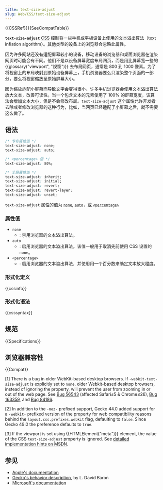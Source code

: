 ```yaml
---
title: text-size-adjust
slug: Web/CSS/text-size-adjust
---
```


{{CSSRef}}{{SeeCompatTable}}

**`text-size-adjust`** [CSS](/zh-CN/docs/Web/API/CSS) 控制将一些手机或平板设备上使用的文本溢出算法（text inflation algorithm）。其他类型的设备上的浏览器会忽略此属性。

因为许多网站还没有适配屏幕较小的设备，移动设备的浏览器和桌面浏览器在渲染网页时可能会有不同。他们不是以设备屏幕宽度布局网页，而是用比屏幕宽一些的 {{glossary("viewport", "视窗")}} 去布局网页，通常是 800 到 1000 像素。为了将视窗上的布局映射到原始设备屏幕上，手机浏览器要么只渲染整个页面的一部分，要么将视窗缩放至原始屏幕大小。

因为缩放适配小屏幕而导致文字会变得很小，许多手机浏览器会使用文本溢出算法放大文本，改善可读性。当一个包含文本的元素使用了 100% 的屏幕宽度，该算法会增加文本大小，但是不会修改布局。`text-size-adjust` 这个属性允许开发者去除或者修改浏览器的这种行为，比如，当网页已经适配了小屏幕之后，就不需要这么做了。

## 语法

```css
/* 专有属性值 */
text-size-adjust: none;
text-size-adjust: auto;

/* <percentage> 值 */
text-size-adjust: 80%;

/* 全局属性值 */
text-size-adjust: inherit;
text-size-adjust: initial;
text-size-adjust: revert;
text-size-adjust: revert-layer;
text-size-adjust: unset;
```

`text-size-adjust` 属性的值为 [`none`](#none), [`auto`](#auto)，或 [`<percentage>`](#percentage)

### 属性值

- `none`
  - : 禁用浏览器的文本溢出算法。
- `auto`
  - : 启用浏览器的文本溢出算法。该值一般用于取消先前使用 CSS 设置的 `none`。
- `<percentage>`
  - : 启用浏览器的文本溢出算法，并使用用一个百分数来确定文本放大程度。

### 形式化定义

{{cssinfo}}

### 形式化语法

{{csssyntax}}

## 规范

{{Specifications}}

## 浏览器兼容性

{{Compat}}

\[1] There is a bug in older WebKit-based desktop browsers. If `-webkit-text-size-adjust` is explicitly set to `none`, older Webkit-based desktop browsers, instead of ignoring the property, will prevent the user from zooming in or out of the web page. See [Bug 56543](https://bugs.webkit.org/show_bug.cgi?id=56543) (affected Safari≤5 & Chrome≤26), [Bug 163359](https://code.google.com/p/chromium/issues/detail?id=163359), and [Bug 84186](https://bugs.webkit.org/show_bug.cgi?id=84186).

\[2] In addition to the `-moz-` prefixed support, Gecko 44.0 added support for a `-webkit-` prefixed version of the property for web compatibility reasons behind the `layout.css.prefixes.webkit` flag, defaulting to `false`. Since Gecko 49.0 the preference defaults to `true`.

\[3] If the viewport is set using {{HTMLElement("meta")}} element, the value of the CSS `text-size-adjust` property is ignored. See [detailed implementation hints on MSDN](<https://msdn.microsoft.com/library/windows/apps/ff462082(v=vs.105).aspx#BKMK_AdjustingTextSizewithCustomCSS>).

## 参见

- [Apple's documentation](https://developer.apple.com/library/ios/documentation/AppleApplications/Reference/SafariWebContent/AdjustingtheTextSize/AdjustingtheTextSize.html#//apple_ref/doc/uid/TP40006510-SW16)
- [Gecko's behavior description](http://dbaron.org/log/20111126-font-inflation), by L. David Baron
- [Microsoft's documentation](<https://msdn.microsoft.com/library/windows/apps/ff462082(v=vs.105).aspx#BKMK_AdjustingTextSizewithCustomCSS>)

